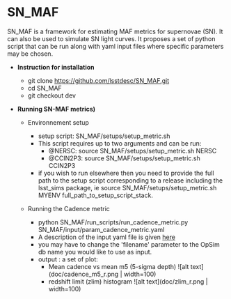 # SN_MAF
SN_MAF is a framework for estimating MAF metrics for supernovae (SN). It can also be used to simulate SN light curves. It proposes a set of python script that can be run along with yaml input files where specific parameters may be chosen. 


- **Instruction for installation**
  - git clone https://github.com/lsstdesc/SN_MAF.git
  - cd SN_MAF
  - git checkout dev

- **Running SN-MAF metrics)**

  - Environnement setup
    - setup script: SN_MAF/setups/setup_metric.sh
    - This script requires up to two arguments and can be run:
      - @NERSC: source SN_MAF/setups/setup_metric.sh NERSC
      - @CCIN2P3: source SN_MAF/setups/setup_metric.sh CCIN2P3
    - if you wish to run elsewhere then you need to provide the full path to the setup script corresponding to a release including the lsst_sims package, ie source SN_MAF/setups/setup_metric.sh MYENV full_path_to_setup_script_stack.


  - Running the Cadence metric
    - python SN_MAF/run_scripts/run_cadence_metric.py SN_MAF/input/param_cadence_metric.yaml
    - A description of the input yaml file is given [here](doc/yaml_cadence.md)
    - you may have to change the 'filename' parameter to the OpSim db name you would like to use as input.
    - output : a set of plot:
      - Mean cadence vs mean m5 (5-sigma depth) ![alt text](doc/cadence_m5_r.png | width=100)
      - redshift limit (zlim) histogram ![alt text](doc/zlim_r.png | width=100) 

